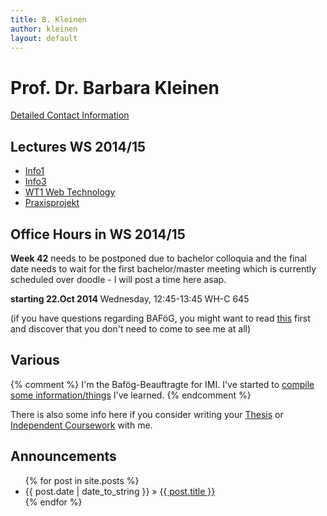```yaml
---
title: B. Kleinen
author: kleinen
layout: default
---
```


# Prof. Dr. Barbara Kleinen

[Detailed Contact Information](about/me.html)

## Lectures WS 2014/15

- [Info1](info1/index.html)
- [Info3](info3/index.html)
- [WT1 Web Technology](webapplications/index.html)
- [Praxisprojekt](ss2014/projekt)


## Office Hours in WS 2014/15

**Week 42** needs to be postponed due to bachelor colloquia and the final date needs to wait for the first bachelor/master meeting which is currently scheduled over doodle - I will post a time here asap. 

**starting 22.Oct 2014** Wednesday, 12:45-13:45  WH-C 645  


(if you have questions regarding BAF&ouml;G, you might want to read [this](bafoeg/index.html) first and discover that you don't need to come to see me at all)


## Various

{% comment %}
I'm the Bafög-Beauftragte for IMI. I've started to <a href = "bafoeg/index.html">compile some information/things</a> I've learned.
{% endcomment %}

There is also some info here if you consider writing your [Thesis](thesis/index.html) or [Independent Coursework](thesis/independent_coursework.html) with me.


## Announcements

<ul class="posts">
  {% for post in site.posts %}
    <li><span>{{ post.date | date_to_string }}</span> &raquo; <a href="{{ post.url }}">{{ post.title }}</a></li>
  {% endfor %}
</ul>



